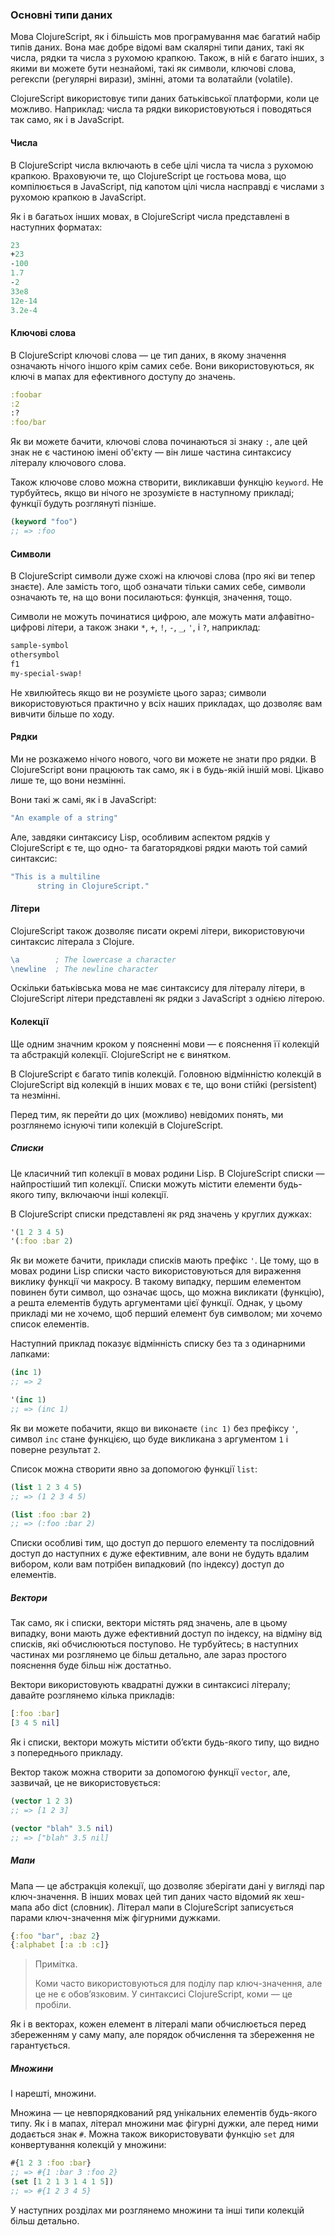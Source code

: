 ### Основні типи даних

Мова ClojureScript, як і більшість мов програмування має багатий набір типів даних. Вона має добре відомі вам скалярні типи даних, такі як числа, рядки та числа з рухомою крапкою. Також, в ній є багато інших, з якими ви можете бути незнайомі, такі як символи, ключові слова, регекспи (регулярні вирази), змінні, атоми та волатайли (volatile).

ClojureScript використовує типи даних батьківської платформи, коли це можливо. Наприклад: числа та рядки використовуються і поводяться так само, як і в JavaScript.

#### Числа

В ClojureScript числа включають в себе цілі числа та числа з рухомою крапкою. Враховуючи те, що ClojureScript це гостьова мова, що компілюється в JavaScript, під капотом цілі числа насправді є числами з рухомою крапкою в JavaScript.

Як і в багатьох інших мовах, в ClojureScript числа представлені в наступних форматах:

```clojure
23
+23
-100
1.7
-2
33e8
12e-14
3.2e-4
```

#### Ключові слова

В ClojureScript ключові слова — це тип даних, в якому значення означають нічого іншого крім самих себе. Вони використовуються, як ключі в мапах для ефективного доступу до значень.

```clojure
:foobar
:2
:?
:foo/bar
```

Як ви можете бачити, ключові слова починаються зі знаку `:`, але цей знак не є частиною імені об'єкту — він лише частина синтаксису літералу ключового слова.

Також ключове слово можна створити, викликавши функцію `keyword`. Не турбуйтесь, якщо ви нічого не зрозумієте в наступному прикладі; функції будуть розглянуті пізніше.

```clojure
(keyword "foo")
;; => :foo
```

#### Символи

В ClojureScript символи дуже схожі на ключові слова (про які ви тепер знаєте). Але замість того, щоб означати тільки самих себе, символи означають те, на що вони посилаються: функція, значення, тощо.

Символи не можуть починатися цифрою, але можуть мати алфавітно-цифрові літери, а також знаки `*`, `+`, `!`, `-`, `_`, `'`, і `?`, наприклад:

```clojure
sample-symbol
othersymbol
f1
my-special-swap!
```

Не хвилюйтесь якщо ви не розумієте цього зараз; символи використовуються практично у всіх наших прикладах, що дозволяє вам вивчити більше по ходу.

#### Рядки

Ми не розкажемо нічого нового, чого ви можете не знати про рядки. В ClojureScript вони працюють так само, як і в будь-якій іншій мові. Цікаво лише те, що вони незмінні.

Вони такі ж самі, як і в JavaScript:

```clojure
"An example of a string"
```

Але, завдяки синтаксису Lisp, особливим аспектом рядків у ClojureScript є те, що одно- та багаторядкові рядки мають той самий синтаксис:

```clojure
"This is a multiline
      string in ClojureScript."
```

#### Літери

ClojureScript також дозволяє писати окремі літери, використовуючи синтаксис літерала з Clojure.

```clojure
\a        ; The lowercase a character
\newline  ; The newline character
```

Оскільки батьківська мова не має синтаксису для літералу літери, в ClojureScript літери представлені як рядки з JavaScript з однією літерою.

#### Колекції

Ще одним значним кроком у поясненні мови — є пояснення її колекцій та абстракцій колекції. ClojureScript не є винятком.

В ClojureScript є багато типів колекцій. Головною відмінністю колекцій в ClojureScript від колекцій в інших мовах є те, що вони стійкі (persistent) та незмінні.

Перед тим, як перейти до цих (можливо) невідомих понять, ми розглянемо існуючі типи колекцій в ClojureScript.

##### Списки

Це класичний тип колекції в мовах родини Lisp. В ClojureScript списки — найпростіший тип колекції. Списки можуть містити елементи будь-якого типу, включаючи інші колекції.

В ClojureScript списки представлені як ряд значень у круглих дужках:

```clojure
'(1 2 3 4 5)
'(:foo :bar 2)
```

Як ви можете бачити, приклади списків мають префікс `'`. Це тому, що в мовах родини Lisp списки часто використовуються для вираження виклику функції чи макросу. В такому випадку, першим елементом повинен бути символ, що означає щось, що можна викликати (функцію), а решта елементів будуть аргументами цієї функції. Однак, у цьому прикладі ми не хочемо, щоб перший елемент був символом; ми хочемо список елементів.

Наступний приклад показує відмінність списку без та з одинарними лапками:

```clojure
(inc 1)
;; => 2

'(inc 1)
;; => (inc 1)
```

Як ви можете побачити, якщо ви виконаєте `(inc 1)` без префіксу `'`, символ `inc` стане функцією, що буде викликана з аргументом `1` і поверне результат `2`.

Список можна створити явно за допомогою функції `list`:

```clojure
(list 1 2 3 4 5)
;; => (1 2 3 4 5)

(list :foo :bar 2)
;; => (:foo :bar 2)
```

Списки особливі тим, що доступ до першого елементу та послідовний доступ до наступних є дуже ефективним, але вони не будуть вдалим вибором, коли вам потрібен випадковий (по індексу) доступ до елементів.

##### Вектори

Так само, як і списки, вектори містять ряд значень, але в цьому випадку, вони мають дуже ефективний доступ по індексу, на відміну від списків, які обчислюються поступово. Не турбуйтесь; в наступних частинах ми розглянемо це більш детально, але зараз простого пояснення буде більш ніж достатньо.

Вектори використовують квадратні дужки в синтаксисі літералу; давайте розглянемо кілька прикладів:

```clojure
[:foo :bar]
[3 4 5 nil]
```

Як і списки, вектори можуть містити об’єкти будь-якого типу, що видно з попереднього прикладу.

Вектор також можна створити за допомогою функції `vector`, але, зазвичай, це не використовується:

```clojure
(vector 1 2 3)
;; => [1 2 3]

(vector "blah" 3.5 nil)
;; => ["blah" 3.5 nil]
```

##### Мапи

Мапа — це абстракція колекції, що дозволяє зберігати дані у вигляді пар ключ-значення. В інших мовах цей тип даних часто відомий як хеш-мапа або dict (словник). Літерал мапи в ClojureScript записується парами ключ-значення між фігурними дужками.

```clojure
{:foo "bar", :baz 2}
{:alphabet [:a :b :c]}
```

> Примітка.
>
> Коми часто використовуються для поділу пар ключ-значення, але це не є обов’язковим. У синтаксисі ClojureScript, коми — це пробіли.

Як і в векторах, кожен елемент в літералі мапи обчислюється перед збереженням у саму мапу, але порядок обчислення та збереження не гарантується.

##### Множини

І нарешті, множини.

Множина — це невпорядкований ряд унікальних елементів будь-якого типу. Як і в мапах, літерал множини має фігурні дужки, але перед ними додається знак `#`. Можна також використовувати функцію `set` для конвертування колекцій у множини:

```clojure
#{1 2 3 :foo :bar}
;; => #{1 :bar 3 :foo 2}
(set [1 2 1 3 1 4 1 5])
;; => #{1 2 3 4 5}
```

У наступних розділах ми розглянемо множини та інші типи колекцій більш детально.
